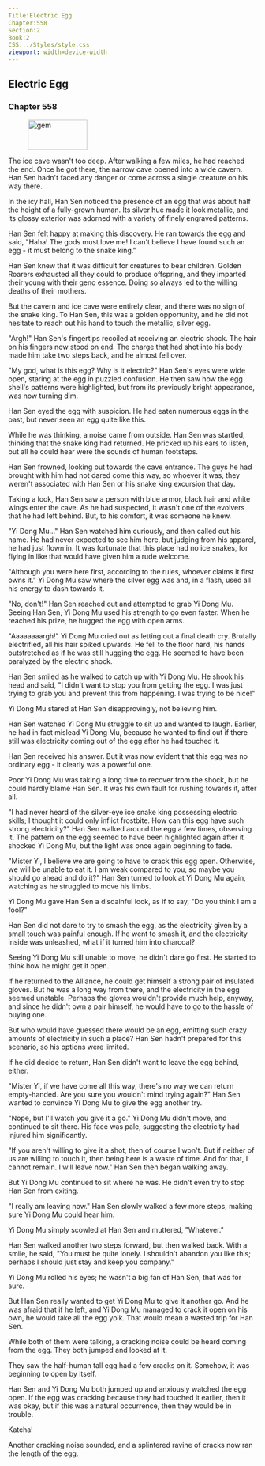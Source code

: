 ```yaml
---
Title:Electric Egg 
Chapter:558 
Section:2 
Book:2 
CSS:../Styles/style.css 
viewport: width=device-width
---
```

  
## Electric Egg
### Chapter 558
  
<figure>
	<img src="../Images/gem.gif" alt="gem" id="gem" width="120" height="60" />
</figure>
  

  
The ice cave wasn't too deep. After walking a few miles, he had reached the end. Once he got there, the narrow cave opened into a wide cavern. Han Sen hadn't faced any danger or come across a single creature on his way there.

In the icy hall, Han Sen noticed the presence of an egg that was about half the height of a fully-grown human. Its silver hue made it look metallic, and its glossy exterior was adorned with a variety of finely engraved patterns.

Han Sen felt happy at making this discovery. He ran towards the egg and said, "Haha! The gods must love me! I can't believe I have found such an egg - it must belong to the snake king."

Han Sen knew that it was difficult for creatures to bear children. Golden Roarers exhausted all they could to produce offspring, and they imparted their young with their geno essence. Doing so always led to the willing deaths of their mothers.

But the cavern and ice cave were entirely clear, and there was no sign of the snake king. To Han Sen, this was a golden opportunity, and he did not hesitate to reach out his hand to touch the metallic, silver egg.

"Argh!" Han Sen's fingertips recoiled at receiving an electric shock. The hair on his fingers now stood on end. The charge that had shot into his body made him take two steps back, and he almost fell over.

"My god, what is this egg? Why is it electric?" Han Sen's eyes were wide open, staring at the egg in puzzled confusion. He then saw how the egg shell's patterns were highlighted, but from its previously bright appearance, was now turning dim.

Han Sen eyed the egg with suspicion. He had eaten numerous eggs in the past, but never seen an egg quite like this.

While he was thinking, a noise came from outside. Han Sen was startled, thinking that the snake king had returned. He pricked up his ears to listen, but all he could hear were the sounds of human footsteps.

Han Sen frowned, looking out towards the cave entrance. The guys he had brought with him had not dared come this way, so whoever it was, they weren't associated with Han Sen or his snake king excursion that day.

Taking a look, Han Sen saw a person with blue armor, black hair and white wings enter the cave. As he had suspected, it wasn't one of the evolvers that he had left behind. But, to his comfort, it was someone he knew.

"Yi Dong Mu..." Han Sen watched him curiously, and then called out his name. He had never expected to see him here, but judging from his apparel, he had just flown in. It was fortunate that this place had no ice snakes, for flying in like that would have given him a rude welcome.

"Although you were here first, according to the rules, whoever claims it first owns it." Yi Dong Mu saw where the silver egg was and, in a flash, used all his energy to dash towards it.

"No, don't!" Han Sen reached out and attempted to grab Yi Dong Mu. Seeing Han Sen, Yi Dong Mu used his strength to go even faster. When he reached his prize, he hugged the egg with open arms.

"Aaaaaaaargh!" Yi Dong Mu cried out as letting out a final death cry. Brutally electrified, all his hair spiked upwards. He fell to the floor hard, his hands outstretched as if he was still hugging the egg. He seemed to have been paralyzed by the electric shock.

Han Sen smiled as he walked to catch up with Yi Dong Mu. He shook his head and said, "I didn't want to stop you from getting the egg. I was just trying to grab you and prevent this from happening. I was trying to be nice!"

Yi Dong Mu stared at Han Sen disapprovingly, not believing him.

Han Sen watched Yi Dong Mu struggle to sit up and wanted to laugh. Earlier, he had in fact mislead Yi Dong Mu, because he wanted to find out if there still was electricity coming out of the egg after he had touched it.

Han Sen received his answer. But it was now evident that this egg was no ordinary egg - it clearly was a powerful one.

Poor Yi Dong Mu was taking a long time to recover from the shock, but he could hardly blame Han Sen. It was his own fault for rushing towards it, after all.

"I had never heard of the silver-eye ice snake king possessing electric skills; I thought it could only inflict frostbite. How can this egg have such strong electricity?" Han Sen walked around the egg a few times, observing it. The pattern on the egg seemed to have been highlighted again after it shocked Yi Dong Mu, but the light was once again beginning to fade.

"Mister Yi, I believe we are going to have to crack this egg open. Otherwise, we will be unable to eat it. I am weak compared to you, so maybe you should go ahead and do it?" Han Sen turned to look at Yi Dong Mu again, watching as he struggled to move his limbs.

Yi Dong Mu gave Han Sen a disdainful look, as if to say, "Do you think I am a fool?"

Han Sen did not dare to try to smash the egg, as the electricity given by a small touch was painful enough. If he went to smash it, and the electricity inside was unleashed, what if it turned him into charcoal?

Seeing Yi Dong Mu still unable to move, he didn't dare go first. He started to think how he might get it open.

If he returned to the Alliance, he could get himself a strong pair of insulated gloves. But he was a long way from there, and the electricity in the egg seemed unstable. Perhaps the gloves wouldn't provide much help, anyway, and since he didn't own a pair himself, he would have to go to the hassle of buying one.

But who would have guessed there would be an egg, emitting such crazy amounts of electricity in such a place? Han Sen hadn't prepared for this scenario, so his options were limited.

If he did decide to return, Han Sen didn't want to leave the egg behind, either.

"Mister Yi, if we have come all this way, there's no way we can return empty-handed. Are you sure you wouldn't mind trying again?" Han Sen wanted to convince Yi Dong Mu to give the egg another try.

"Nope, but I'll watch you give it a go." Yi Dong Mu didn't move, and continued to sit there. His face was pale, suggesting the electricity had injured him significantly.

"If you aren't willing to give it a shot, then of course I won't. But if neither of us are willing to touch it, then being here is a waste of time. And for that, I cannot remain. I will leave now." Han Sen then began walking away.

But Yi Dong Mu continued to sit where he was. He didn't even try to stop Han Sen from exiting.

"I really am leaving now." Han Sen slowly walked a few more steps, making sure Yi Dong Mu could hear him.

Yi Dong Mu simply scowled at Han Sen and muttered, "Whatever."

Han Sen walked another two steps forward, but then walked back. With a smile, he said, "You must be quite lonely. I shouldn't abandon you like this; perhaps I should just stay and keep you company."

Yi Dong Mu rolled his eyes; he wasn't a big fan of Han Sen, that was for sure.

But Han Sen really wanted to get Yi Dong Mu to give it another go. And he was afraid that if he left, and Yi Dong Mu managed to crack it open on his own, he would take all the egg yolk. That would mean a wasted trip for Han Sen.

While both of them were talking, a cracking noise could be heard coming from the egg. They both jumped and looked at it.

They saw the half-human tall egg had a few cracks on it. Somehow, it was beginning to open by itself.

Han Sen and Yi Dong Mu both jumped up and anxiously watched the egg open. If the egg was cracking because they had touched it earlier, then it was okay, but if this was a natural occurrence, then they would be in trouble.

Katcha!

Another cracking noise sounded, and a splintered ravine of cracks now ran the length of the egg.